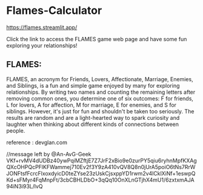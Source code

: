 # Flames-Calculator

https://flames.streamlit.app/
  
Click the  link to access the FLAMES game web page and have some fun exploring your relationships!

## FLAMES:
FLAMES, an acronym for Friends, Lovers, Affectionate, Marriage, Enemies, and Siblings, is a fun and simple game enjoyed by many for exploring relationships. By writing two names and counting the remaining letters after removing common ones, you determine one of six outcomes: F for friends, L for lovers, A for affection, M for marriage, E for enemies, and S for siblings. However, it's just for fun and shouldn't be taken too seriously. The results are random and are a light-hearted way to spark curiosity and laughter when thinking about different kinds of connections between people.



reference :  devglan.com 


//message left by @An-AvG-Geek
VKf+rvMV4dUDBz40ywPqiMZftjE7Z7JrF2xBio9e0zurPY5qiu6ryhnMpfKXAgQXcOHPQcPFlKFWammej710Ev2f3Y9zA410vQV8Q8n0jUrA5poiO6tNs7RrWJONFtsfFcrcFlxoxdyicD0teZYse23zUskCjsxppYD1rwm2v4lCklXiNf+1eswpQKd+sFMyr4FqMnpFt/3cbCBHLDbO+3qQq10OnXLnGTjhX4mU1/6zxtxmAJA94iN3i93L/lvQ









































